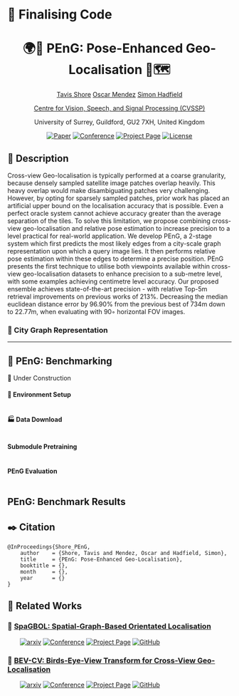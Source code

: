 # 🚧 Finalising Code

<div align="center">    
 
# 🌍🕺 PEnG: Pose-Enhanced Geo-Localisation 📡🗺️ 
<p align="middle">
 <a href="https://tavisshore.co.uk/">Tavis Shore</a>
 <a href="https://cvssp.org/Personal/OscarMendez/index.html">Oscar Mendez</a>
 <a href="https://personalpages.surrey.ac.uk/s.hadfield/biography.html">Simon Hadfield</a>
</p>
<p align="middle">
 <a href="https://www.surrey.ac.uk/centre-vision-speech-signal-processing">Centre for Vision, Speech, and Signal Processing (CVSSP)</a>
</p>
<p align="middle">
 <a>University of Surrey, Guildford, GU2 7XH, United Kingdom </a>
</p>

[![Paper](http://img.shields.io/badge/ArXiv-2411.15742-B31B1B.svg)](https://arxiv.org/abs/2411.15742)
[![Conference](http://img.shields.io/badge/RA--L-2025-4b44ce.svg)](https://www.ieee-ras.org/publications/ra-l)
[![Project Page](http://img.shields.io/badge/Project-Page-green)](https://tavisshore.co.uk/peng/)
[![License](https://img.shields.io/badge/license-MIT-blue)](tavisshore.co.uk/posts/PEnG)


</div>
 
## 📓 Description 
Cross-view Geo-localisation is typically performed at a coarse granularity, because densely sampled satellite image patches overlap heavily. This heavy overlap would make disambiguating patches very challenging. However, by opting for sparsely sampled patches, prior work has placed an artificial upper bound on the localisation accuracy that is possible. Even a perfect oracle system cannot achieve accuracy greater than the average separation of the tiles. To solve this limitation, we propose combining cross-view geo-localisation and relative pose estimation to increase precision to a level practical for real-world application. We develop PEnG, a 2-stage system which first predicts the most likely edges from a city-scale graph representation upon which a query image lies. It then performs relative pose estimation within these edges to determine a precise position. PEnG presents the first technique to utilise both viewpoints available within cross-view geo-localisation datasets to enhance precision to a sub-metre level, with some examples achieving centimetre level accuracy. Our proposed ensemble achieves state-of-the-art precision - with relative Top-5m retrieval improvements on previous works of 213%. Decreasing the median euclidean distance error by 96.90% from the previous best of 734m down to 22.77m, when evaluating with 90◦ horizontal FOV images.


### 🧬 City Graph Representation

<!--
<p align="middle">
   <img src="https://github.com/user-attachments/assets/1f34ccbd-92ac-4374-b7a1-98bad9342277" width="32%" />
   <img src="/img2.png" width="32%" /> 
   <img src="/img3.png" width="32%" />
</p>
-->


---
## 🧰 PEnG: Benchmarking

🚧 Under Construction

#### 🐍 Environment Setup
```

```

#### 🏭 Data Download 
```

```

#### Submodule Pretraining
```

```

#### PEnG Evaluation
```

```


## PEnG: Benchmark Results


## ✒️ Citation   
```
@InProceedings{Shore_PEnG,
    author    = {Shore, Tavis and Mendez, Oscar and Hadfield, Simon},
    title     = {PEnG: Pose-Enhanced Geo-Localisation},
    booktitle = {},
    month     = {},
    year      = {}
}
```
## 📗 Related Works
### 🍝 [SpaGBOL: Spatial-Graph-Based Orientated Localisation](https://github.com/tavisshore/SpaGBOL)
&nbsp;&nbsp;&nbsp;&nbsp;&nbsp;&nbsp;
[![arxiv](https://img.shields.io/badge/cs.LG-2409.15514-b31b1b?style=flat&logo=arxiv&logoColor=red)](https://arxiv.org/abs/2409.15514)
[![Conference](http://img.shields.io/badge/WACV-2025-4b44ce.svg)](https://wacv2025.thecvf.com/)
[![Project Page](http://img.shields.io/badge/Project-Page-green)](https://tavisshore.co.uk/spagbol/)
[![GitHub](https://img.shields.io/badge/GitHub-SpaGBOL-%23121011.svg?logo=github&logoColor=white)](https://github.com/tavisshore/spagbol)

### 🦜 [BEV-CV: Birds-Eye-View Transform for Cross-View Geo-Localisation](https://github.com/tavisshore/BEV-CV)
&nbsp;&nbsp;&nbsp;&nbsp;&nbsp;&nbsp;
[![arxiv](https://img.shields.io/badge/cs.LG-2312.15363-b31b1b?style=flat&logo=arxiv&logoColor=red)](https://arxiv.org/abs/2312.15363)
[![Conference](http://img.shields.io/badge/IROS-2024-4b44ce.svg)](https://wacv2025.thecvf.com/)
[![Project Page](http://img.shields.io/badge/Project-Page-green)](https://tavisshore.co.uk/bevcv/)
[![GitHub](https://img.shields.io/badge/GitHub-BEV--CV-%23121011.svg?logo=github&logoColor=white)](https://github.com/tavisshore/BEV-CV)
